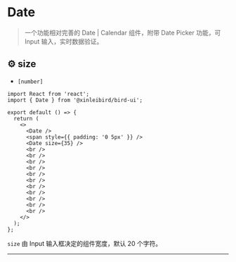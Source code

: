 # Date

> 一个功能相对完善的 Date | Calendar 组件，附带 Date Picker 功能，可 Input 输入，实时数据验证。

## ⚙ size

- `[number]`

```tsx
import React from 'react';
import { Date } from '@xinleibird/bird-ui';

export default () => {
  return (
    <>
      <Date />
      <span style={{ padding: '0 5px' }} />
      <Date size={35} />
      <br />
      <br />
      <br />
      <br />
      <br />
      <br />
      <br />
      <br />
      <br />
      <br />
      <br />
    </>
  );
};
```

`size` 由 Input 输入框决定的组件宽度，默认 20 个字符。

<hr />
<br />
<br />
